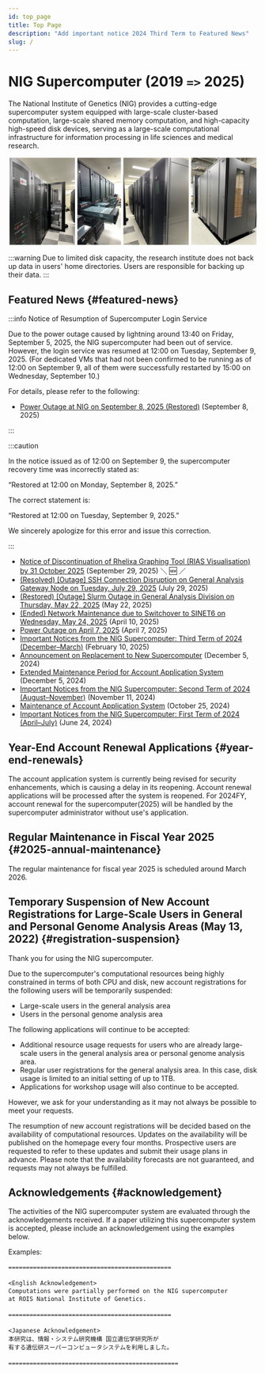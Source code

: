 ```yaml
---
id: top_page
title: Top Page
description: "Add important notice 2024 Third Term to Featured News"
slug: /
---
```


# NIG Supercomputer (2019 `=>` 2025)

The National Institute of Genetics (NIG) provides a cutting-edge supercomputer system equipped with large-scale cluster-based computation, large-scale shared memory computation, and high-capacity high-speed disk devices, serving as a large-scale computational infrastructure for information processing in life sciences and medical research.

![top_image](top_image.png)


:::warning
Due to limited disk capacity, the research institute does not back up data in users' home directories. Users are responsible for backing up their data.
:::


## Featured News {#featured-news}

:::info Notice of Resumption of Supercomputer Login Service

Due to the power outage caused by lightning around 13:40 on Friday, September 5, 2025, the NIG supercomputer had been out of service. However, the login service was resumed at 12:00 on Tuesday, September 9, 2025. (For dedicated VMs that had not been confirmed to be running as of 12:00 on September 9, all of them were successfully restarted by 15:00 on Wednesday, September 10.)

For details, please refer to the following:

- [Power Outage at NIG on September 8, 2025 (Restored)](/blog/2025-09-08-blackout) (September 8, 2025)

:::

:::caution

In the notice issued as of 12:00 on September 9, the supercomputer recovery time was incorrectly stated as:

“Restored at 12:00 on Monday, September 8, 2025.”

The correct statement is:

“Restored at 12:00 on Tuesday, September 9, 2025.”

We sincerely apologize for this error and issue this correction.

:::

- [Notice of Discontinuation of Rhelixa Graphing Tool (RIAS Visualisation) by 31 October 2025](/blog/2025-09-29-news_Rhelixa-rias-visualisation-end-october-2025) (September 29, 2025) ＼ &#x1F195; ／
- [(Resolved) [Outage] SSH Connection Disruption on General Analysis Gateway Node on Tuesday, July 29, 2025](/blog/2025-07-29-ssh-failure_ga_gw) (July 29, 2025) 
- [(Restored) [Outage] Slurm Outage in General Analysis Division on Thursday, May 22, 2025](/blog/2025-05-22-Slurm_ga_maintenance) (May 22, 2025) 
- [(Ended) Network Maintenance due to Switchover to SINET6 on Wednesday, May 24, 2025](/blog/2025-05-24-network) (April 10, 2025)
- [Power Outage on April 7, 2025](/blog/2025-04-07-power-outage) (April 7, 2025)
- [Important Notices from the NIG Supercomputer: Third Term of 2024 (December–March)](/blog/2025-02-10-important_notice_2024_Dec-2025_Mar) (February 10, 2025) 
- [Announcement on Replacement to New Supercomputer](/blog/2024-12-05-supercomputer_replacement_announcement) (December 5, 2024) 
- [Extended Maintenance Period for Account Application System](/blog/2024-12-05-extened_account_system_maintenance) (December 5, 2024) 
- [Important Notices from the NIG Supercomputer: Second Term of 2024 (August–November)](/blog/2024-11-11-important_notice_2024_Aug-Nov) (November 11, 2024)
- [Maintenance of Account Application System](/blog/2024-10-25-account_system_maintenance) (October 25, 2024)
- [Important Notices from the NIG Supercomputer: First Term of 2024 (April–July)](/blog/2024-06-24-important_notice_2024_April-July) (June 24, 2024)


## Year-End Account Renewal Applications {#year-end-renewals}

The account application system is currently being revised for security enhancements, which is causing a delay in its reopening. Account renewal applications will be processed after the system is reopened. For 2024FY, account renewal for the supercomputer(2025) will be handled by the supercomputer administrator without use's application.


## Regular Maintenance in Fiscal Year 2025 {#2025-annual-maintenance}

The regular maintenance for fiscal year 2025 is scheduled around March 2026.


## Temporary Suspension of New Account Registrations for Large-Scale Users in General and Personal Genome Analysis Areas (May 13, 2022) {#registration-suspension}

Thank you for using the NIG supercomputer.

Due to the supercomputer's computational resources being highly constrained in terms of both CPU and disk, new account registrations for the following users will be temporarily suspended:

- Large-scale users in the general analysis area
- Users in the personal genome analysis area

The following applications will continue to be accepted:

- Additional resource usage requests for users who are already large-scale users in the general analysis area or personal genome analysis area.
- Regular user registrations for the general analysis area. In this case, disk usage is limited to an initial setting of up to 1TB.
- Applications for workshop usage will also continue to be accepted.

However, we ask for your understanding as it may not always be possible to meet your requests.

The resumption of new account registrations will be decided based on the availability of computational resources. Updates on the availability will be published on the homepage every four months. Prospective users are requested to refer to these updates and submit their usage plans in advance. Please note that the availability forecasts are not guaranteed, and requests may not always be fulfilled.


## Acknowledgements {#acknowledgement}

The activities of the NIG supercomputer system are evaluated through the acknowledgements received. If a paper utilizing this supercomputer system is accepted, please include an acknowledgement using the examples below.

Examples:

```
==============================================

<English Acknowledgement>
Computations were partially performed on the NIG supercomputer
at ROIS National Institute of Genetics.

==============================================

<Japanese Acknowledgement>
本研究は、情報・システム研究機構 国立遺伝学研究所が
有する遺伝研スーパーコンピュータシステムを利用しました。

================================================